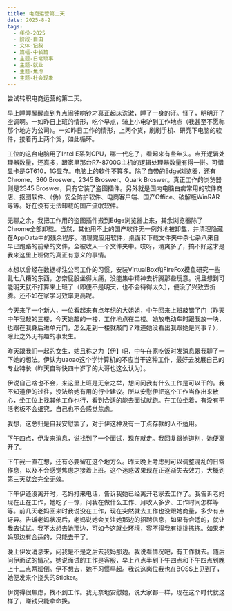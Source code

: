 ```yaml
---
title: 电商运营第二天
date: 2025-8-2
tags:
  - 年份-2025
  - 阶段-自由
  - 文体-记叙
  - 篇幅-中长篇
  - 主题-日常琐事
  - 主题-就业
  - 主题-焦虑
  - 主题-社会现象
---
```


尝试转职电商运营的第二天。

早上睡睡醒醒直到九点闹钟响铃才真正起床洗漱，睡了一身的汗。怪了，明明开了空调啊。一如昨日上班的情形，吃个早点，骑上小电驴到工作地点（我甚至不愿称那个地方为公司）。一如昨日工作的情形，上两个货，刷刷手机、研究下电脑的软件，接着再上两个货，如此循环。

工位的这台电脑用了Intel E系列CPU，哪一代忘了，看起来有些年头。点开逻辑处理器数量，还真多，跟家里那台R7-8700G主机的逻辑处理器数量有得一拼。可惜显卡是GT610，1G显存。电脑上的软件不算多。除了自带的Edge浏览器，还有Chrome、360 Broswer、2345 Broswer、Quark Broswer。真正工作的浏览器则是2345 Broswer，只有它装了盗图插件。另外就是国内电脑白痴常用的软件商店、抠图软件、（伪）安全防护软件、电商客户端、国产Office、破解版WinRAR等等。好在没有无法卸载的国产流氓软件。

无聊之余，我把工作用的盗图插件搬到Edge浏览器上来，其余浏览器除了Chrome全部卸载。当然，其他用不上的国产软件无一例外地被卸载，并清理隐藏在AppData中的残余程序。清理完应用软件，桌面和下载文件夹中杂七杂八来自早已跑路的前辈的文件，全被收入一个文件夹中。哎呀，清爽多了，搞不好这才是我来这里上班做的真正有意义的事情。

本想以曾经在数据标注公司工作的习惯，安装VirtualBox和FireFox摸鱼研究一些乱七八糟的东西，怎奈屁股坐得太痛，没能集中精神去折腾那些玩意。况且想到可能明天就不打算来上班了（即便不是明天，也不会待得太久），便没了兴致去折腾。还不如在家学习效率更高呢。

今天来了一个新人，一位看起来有点年纪的大姐姐，中午回来上班敲错了门（昨天中午我敲的三楼，今天她敲的一楼，工作地点在二楼。她放电动车时跟我放一块，也跟在我身后进单元门，怎么走到一楼就敲门？难道她没看出我跟她是同事？），除此之外无有趣的事发生。

昨天跟我们一起的女生，姑且称之为【伊】吧，中午在家吃饭时发消息跟我聊了一下她的想法。伊认为uaoao这个学计算机的不应当干这种工作，最好去发展自己的专业特长（昨天自称快四十岁了的大哥也这么认为）。

伊说自己啥也不会，来这里上班是无奈之举，想问问我有什么工作是可以干的。我不知道伊的过往，没法给她有用的行业建议。所以安慰伊把这个工作当作出来散心，坐工位上找其他工作也行，看到合适的能去面试就跑。在工位坐着，有没有干活老板不会细究，自己也不会感觉焦虑。

我想，这总归是自我安慰罢了，对于伊这种没有一丁点存款的人不适用。

下午四点，伊发来消息，说找到了一个面试，现在就走。我回复跟她道别，她便离开了。

下午我一直在想，还有必要留在这个地方么。昨天晚上考虑到可以调整混乱的日常作息，以及不会感觉焦虑才接着上班。这个迷惑效果现在正逐渐失去效力，大概到第三天就会完全无效。

下午伊还没离开时，老妈打来电话，告诉我她已经离开老家去工作了。我告诉老妈现在正在工作，她吃了一惊，问我在做什么工作、月收入多少、工作时间怎样等等。前几天老妈回来时我说没在工作，现在突然就去工作也没跟她商量，多少有点讶异。告诉老妈状况后，老妈说她会关注她那边的招聘信息，如果有合适的，就让我去试试。我不太想去她那边，可如今这就业环境，容不得我有挑挑拣拣。如果老妈那边有合适的，只能去干了。

晚上伊发消息来，问我是不是之后去我妈那边。我说看情况吧，有工作就去。随后问伊面试的情况，她说面试的工作是客服，早上八点半到下午四点和下午四点到晚上十二点两班倒。伊不想去，她不习惯早起。我说这岗位我也在BOSS上见到了，她便发来个挠头的Sticker。

伊觉得很焦虑，找不到工作。我无奈地安慰她，说大家都一样，现在这个时代就这样了，赚钱只能拿命换。
